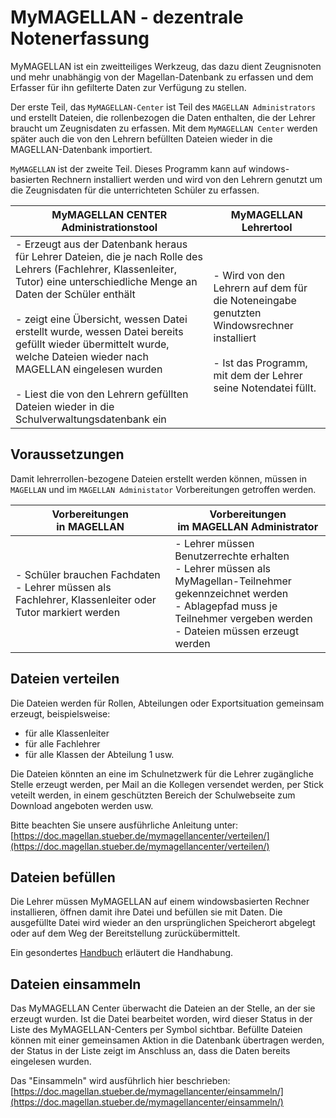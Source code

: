 # MyMAGELLAN - dezentrale Notenerfassung

MyMAGELLAN ist ein zweitteiliges Werkzeug, das dazu dient Zeugnisnoten und mehr unabhängig von der Magellan-Datenbank zu erfassen und dem Erfasser für ihn gefilterte Daten zur Verfügung zu stellen.

Der erste Teil, das `MyMAGELLAN-Center` ist Teil des `MAGELLAN Administrators` und erstellt Dateien, die rollenbezogen die Daten enthalten, die der Lehrer braucht um Zeugnisdaten zu erfassen. Mit dem `MyMAGELLAN Center` werden später auch die von den Lehrern befüllten Dateien wieder in die MAGELLAN-Datenbank importiert.

`MyMAGELLAN` ist der zweite Teil. Dieses Programm kann auf windows-basierten Rechnern installiert werden und wird von den Lehrern genutzt um die Zeugnisdaten für die unterrichteten Schüler zu erfassen.

**MyMAGELLAN CENTER**<br/>Administrationstool|**MyMAGELLAN**<br/>Lehrertool
--|--
- Erzeugt aus der Datenbank heraus für Lehrer Dateien, die je nach Rolle des Lehrers (Fachlehrer, Klassenleiter, Tutor) eine unterschiedliche Menge an Daten der Schüler enthält<br/><br/>- zeigt eine Übersicht, wessen Datei erstellt wurde, wessen Datei bereits gefüllt wieder übermittelt wurde, welche Dateien wieder nach MAGELLAN eingelesen wurden<br/><br/>- Liest die von den Lehrern gefüllten Dateien wieder in die Schulverwaltungsdatenbank ein|- Wird von den Lehrern auf dem für die Noteneingabe genutzten Windowsrechner installiert<br/><br/>- Ist das Programm, mit dem der Lehrer seine Notendatei füllt.

## Voraussetzungen

Damit lehrerrollen-bezogene Dateien erstellt werden können, müssen in `MAGELLAN` und im `MAGELLAN Administator` Vorbereitungen getroffen werden.

Vorbereitungen<br/>in MAGELLAN|Vorbereitungen<br/>im MAGELLAN Administrator
--|--
- Schüler brauchen Fachdaten<br/>- Lehrer müssen als Fachlehrer, Klassenleiter oder Tutor markiert werden|- Lehrer müssen Benutzerrechte erhalten<br/>- Lehrer müssen als MyMagellan-Teilnehmer gekennzeichnet werden<br/>- Ablagepfad muss je Teilnehmer vergeben werden<br/>- Dateien müssen erzeugt werden

## Dateien verteilen

Die Dateien werden für Rollen, Abteilungen oder Exportsituation gemeinsam erzeugt, beispielsweise:

* für alle Klassenleiter 
* für alle Fachlehrer
* für alle Klassen der Abteilung 1 usw.

Die Dateien könnten an eine im Schulnetzwerk für die Lehrer zugängliche Stelle erzeugt werden, per Mail an die Kollegen versendet werden, per Stick veteilt werden, in einem geschützten Bereich der Schulwebseite zum Download angeboten werden usw.

Bitte beachten Sie unsere ausführliche Anleitung unter: [https://doc.magellan.stueber.de/mymagellancenter/verteilen/](https://doc.magellan.stueber.de/mymagellancenter/verteilen/)

## Dateien befüllen

Die Lehrer müssen MyMAGELLAN auf einem windowsbasierten Rechner installieren, öffnen damit ihre Datei und befüllen sie mit Daten. 
Die ausgefüllte Datei wird wieder an den ursprünglichen Speicherort abgelegt oder auf dem Weg der Bereitstellung zurückübermittelt.

Ein gesondertes [Handbuch](https://doc.mymagellan.stueber.de/noteneingabe/) erläutert die Handhabung.

## Dateien einsammeln

Das MyMAGELLAN Center überwacht die Dateien an der Stelle, an der sie erzeugt wurden. Ist die Datei bearbeitet worden, wird dieser Status in der Liste des MyMAGELLAN-Centers per Symbol sichtbar. 
Befüllte Dateien können mit einer gemeinsamen Aktion in die Datenbank übertragen werden, der Status in der Liste zeigt im Anschluss an, dass die Daten bereits eingelesen wurden.

Das "Einsammeln" wird ausführlich hier beschrieben: [https://doc.magellan.stueber.de/mymagellancenter/einsammeln/](https://doc.magellan.stueber.de/mymagellancenter/einsammeln/)